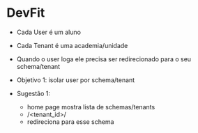 # DevFit

- Cada User é um aluno
- Cada Tenant é uma academia/unidade
- Quando o user loga ele precisa ser redirecionado para o seu schema/tenant

- Objetivo 1: isolar user por schema/tenant

- Sugestão 1: 
  - home page mostra lista de schemas/tenants
  - /<tenant_id>/
  - redireciona para esse schema
